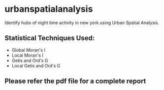 # urbanspatialanalysis
Identify hubs of night time activity in new york using Urban Spatial Analysis.

## Statistical Techniques Used:
* Global Moran's I
* Local Moran's I
* Getis and Ord's G
* Local Getis and Ord's G

## Please refer the pdf file for a complete report
